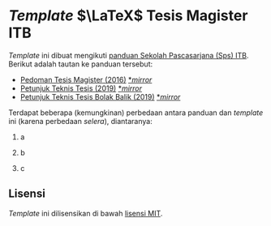 # *Template* $\LaTeX$ Tesis Magister ITB 

*Template* ini dibuat mengikuti [panduan Sekolah Pascasarjana (Sps) ITB](http://www.sps.itb.ac.id/in/pedoman-tesis-dan-disertasi/). Berikut adalah tautan ke panduan tersebut:
* [Pedoman Tesis Magister (2016)](http://www.sps.itb.ac.id/in/wp-content/uploads/2016/05/Revisi_IK_nsn_SPs_29_APR_2016_Pedoman_Tesis_Magister.pdf) [\**mirror*](/mirrors//Revisi_IK_nsn_SPs_29_APR_2016_Pedoman_Tesis_Magister.pdf)
* [Petunjuk Teknis Tesis (2019)](http://www.sps.itb.ac.id/in/wp-content/uploads/2015/12/juknis_tesis_Mei2019_rev.pdf) [\**mirror*](/mirrors/juknis_tesis_Mei2019_rev.pdf)
* [Petunjuk Teknis Tesis Bolak Balik (2019)](http://www.sps.itb.ac.id/in/wp-content/uploads/2015/12/juknis_tesis_bb_Mei2019_rev.pdf) [\**mirror*](/mirrors/juknis_tesis_bb_Mei2019_rev.pdf)

Terdapat beberapa (kemungkinan) perbedaan antara panduan dan *template* ini (karena perbedaan *selera*), diantaranya:

1. a

2. b

3. c



## Lisensi

*Template* ini dilisensikan di bawah [lisensi MIT](LICENSE).